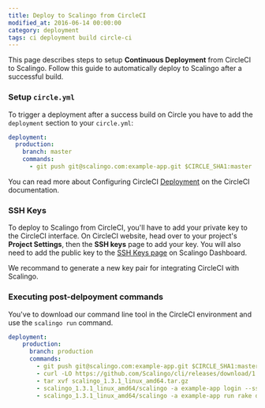 ```yaml
---
title: Deploy to Scalingo from CircleCI
modified_at: 2016-06-14 00:00:00
category: deployment
tags: ci deployment build circle-ci
---
```


This page describes steps to setup **Continuous Deployment** from CircleCI to Scalingo. Follow this guide to automatically deploy to Scalingo after a successful build.

### Setup `circle.yml`

To trigger a deployment after a success build on Circle you have to add the `deployment` section to your `circle.yml`:

```yaml
deployment:
  production:
    branch: master
    commands:
      - git push git@scalingo.com:example-app.git $CIRCLE_SHA1:master
```

You can read more about Configuring CircleCI [Deployment](https://circleci.com/docs/configuration#deployment) on the CircleCI documentation.

### SSH Keys

To deploy to Scalingo from CircleCI, you'll have to add your private key to the CircleCI interface. On CircleCI website, head over to your project's **Project Settings**, then the **SSH keys** page to add your key. You will also need to add the public key to the [SSH Keys page](https://my.scalingo.com/keys) on Scalingo Dashboard.

We recommand to generate a new key pair for integrating CircleCI with Scalingo.

### Executing post-delpoyment commands

You've to download our command line tool in the CircleCI environment and use the `scalingo run` command.

```yaml
deployment:
    production:
      branch: production
      commands:
        - git push git@scalingo.com:example-app.git $CIRCLE_SHA1:master
        - curl -LO https://github.com/Scalingo/cli/releases/download/1.3.1/scalingo_1.3.1_linux_amd64.tar.gz
        - tar xvf scalingo_1.3.1_linux_amd64.tar.gz
        - scalingo_1.3.1_linux_amd64/scalingo -a example-app login --ssh
        - scalingo_1.3.1_linux_amd64/scalingo -a example-app run rake db:migrate
```
